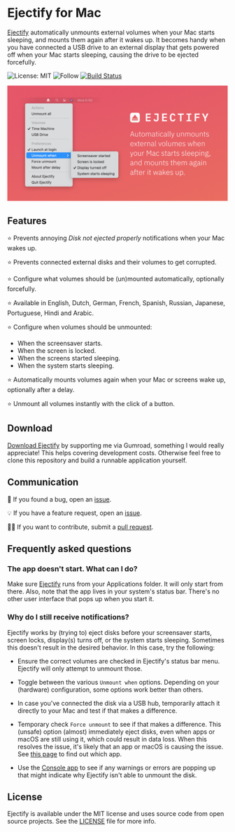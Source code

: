 # Ejectify for Mac

[Ejectify](https://ejectify.app) automatically unmounts external volumes when your Mac starts sleeping, and mounts them again after it wakes up. It becomes handy when you have connected a USB drive to an external display that gets powered off when your Mac starts sleeping, causing the drive to be ejected forcefully.  

![License: MIT](https://img.shields.io/badge/License-MIT-green.svg)
![Follow](https://img.shields.io/twitter/follow/nielsmouthaan?style=social)
[![Build Status](https://app.bitrise.io/app/cb954929dc35d7d8/status.svg?token=20ple7v5CsOiHP3_cNmAaw&branch=main)](https://app.bitrise.io/app/cb954929dc35d7d8)

![Header](Header.jpg)

## Features

⭐ Prevents annoying *Disk not ejected properly* notifications when your Mac wakes up.

⭐ Prevents connected external disks and their volumes to get corrupted.

⭐ Configure what volumes should be (un)mounted automatically, optionally forcefully.

⭐ Available in English, Dutch, German, French, Spanish, Russian, Japanese, Portuguese, Hindi and Arabic.

⭐ Configure when volumes should be unmounted:

- When the screensaver starts.
- When the screen is locked.
- When the screens started sleeping.
- When the system starts sleeping.

⭐ Automatically mounts volumes again when your Mac or screens wake up, optionally after a delay.

⭐ Unmount all volumes instantly with the click of a button.


## Download

[Download Ejectify](https://gum.co/ejectify) by supporting me via Gumroad, something I would really appreciate! This helps covering development costs. Otherwise feel free to clone this repository and build a runnable application yourself.
  
## Communication

🐛 If you found a bug, open an [issue](https://github.com/nielsmouthaan/ejectify-macos/issues).

💡 If you have a feature request, open an [issue](https://github.com/nielsmouthaan/ejectify-macos/issues).

🧑‍💻 If you want to contribute, submit a [pull request](https://github.com/nielsmouthaan/ejectify-macos/pulls).

## Frequently asked questions

### The app doesn't start. What can I do?

Make sure [Ejectify](https://ejectify.app) runs from your Applications folder. It will only start from there. Also, note that the app lives in your system's status bar. There's no other user interface that pops up when you start it.

### Why do I still receive notifications?

Ejectify works by (trying to) eject disks before your screensaver starts, screen locks, display(s) turns off, or the system starts sleeping. Sometimes this doesn't result in the desired behavior. In this case, try the following:

- Ensure the correct volumes are checked in Ejectify's status bar menu. Ejectify will only attempt to unmount those.

- Toggle between the various `Unmount when` options. Depending on your (hardware) configuration, some options work better than others.

- In case you've connected the disk via a USB hub, temporarily attach it directly to your Mac and test if that makes a difference.

- Temporary check `Force unmount` to see if that makes a difference. This (unsafe) option (almost) immediately eject disks, even when apps or macOS are still using it, which could result in data loss. When this resolves the issue, it's likely that an app or macOS is causing the issue. See [this page](https://serverfault.com/a/159428) to find out which app.

- Use the [Console app](https://support.apple.com/en-gb/guide/console/welcome/mac) to see if any warnings or errors are popping up that might indicate why Ejectify isn't able to unmount the disk.

## License

Ejectify is available under the MIT license and uses source code from open source projects. See the [LICENSE](https://github.com/nielsmouthaan/ejectify-macos/blob/main/LICENSE) file for more info.
